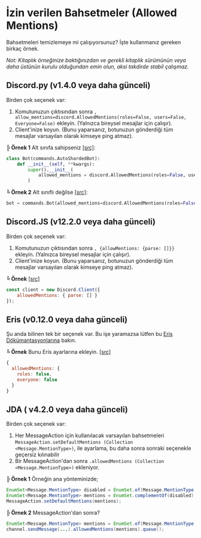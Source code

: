 # İzin verilen Bahsetmeler (Allowed Mentions)
Bahsetmeleri temizlemeye mi çalışıyorsunuz? İşte kullanmanız gereken birkaç örnek.

*Not: Kitaplık örneğinize baktığınızdan ve gerekli kitaplık sürümünün veya daha üstünün kurulu olduğundan emin olun, aksi takdirde stabil çalışmaz.*

## Discord.py (v1.4.0 veya daha günceli)

Birden çok seçenek var:
1) Komutunuzun çıktısından sonra `, allow_mentions=discord.AllowedMentions(roles=False, users=False, Everyone=False)` ekleyin. (Yalnızca bireysel mesajlar için çalışır).
2) Client'inize koyun. (Bunu yaparsanız, botunuzun gönderdiği tüm mesajlar varsayılan olarak kimseye ping atmaz).

**╠ Örnek 1** Alt sınıfa sahipseniz [[src]](https://github.com/TheMoksej/Dredd/blob/76ff9608af1bd5a09a89f523996d57103a83b471/bot.py#L107):
```py
class Bot(commands.AutoShardedBot):
    def __init__(self, **kwargs):
        super().__init__(
            allowed_mentions = discord.AllowedMentions(roles=False, users=False, everyone=False),
        )
```

**╚ Örnek 2** Alt sınıflı değilse [[src]](https://github.com/discordextremelist/bot/blob/915d203ca2b4ae4bbf9f55cb303c5dc5a4b17e8f/bot.py#L59):
```py
bot = commands.Bot(allowed_mentions=discord.AllowedMentions(roles=False, users=False, everyone=False))
```

## Discord.JS (v12.2.0 veya daha günceli)

Birden çok seçenek var:
1) Komutunuzun çıktısından sonra `, {allowMentions: {parse: []}}` ekleyin. (Yalnızca bireysel mesajlar için çalışır).
2) Client'inize koyun. (Bunu yaparsanız, botunuzun gönderdiği tüm mesajlar varsayılan olarak kimseye ping atmaz).

**╚ Örnek** [[src]](https://github.com/discordextremelist/website/blob/5394fcd179d5fc75e0ef9fbb9e674186a13f620a/src/Util/Services/discord.ts#L30)
```js
const client = new Discord.Client({
    allowedMentions: { parse: [] }
});
```

## Eris (v0.12.0 veya daha günceli)

Şu anda bilinen tek bir seçenek var. Bu işe yaramazsa lütfen bu [Eris Dökümantasyonlarına](https://abal.moe/Eris/docs/PrivateChannel#function-createMessage) bakın.

**╚ Örnek** Bunu Eris ayarlarına ekleyin. [[src]](# "Franklin#8888 (425966117840748545)")
```js
{
  allowedMentions: {
    roles: false,
    everyone: false
  }
}
```

## JDA ( v4.2.0 veya daha günceli)

Birden çok seçenek var:
1. Her MessageAction için kullanılacak varsayılan bahsetmeleri `MessageAction.setDefaultMentions (Collection <Message.MentionType>)`, ile ayarlama, bu daha sonra sonraki seçenekle geçersiz kılınabilir
2. Bir MessageAction'dan sonra `.allowedMentions (Collection <Message.MentionType>)` ekleniyor.

**╠ Örnek 1** Örneğin ana yönteminizde;
```java
EnumSet<Message.MentionType> disabled = EnumSet.of(Message.MentionType.EVERYONE, Message.MentionType.ROLE);
EnumSet<Message.MentionType> mentions = EnumSet.complementOf(disabled); // all mentions except everyone and roles
MessageAction.setDefaultMentions(mentions);
```

**╠ Örnek 2** MessageAction'dan sonra?
```java
EnumSet<Message.MentionType> mentions = EnumSet.of(Message.MentionType.USER); // only user mentions
channel.sendMessage(...).allowedMentions(mentions).queue();
```

